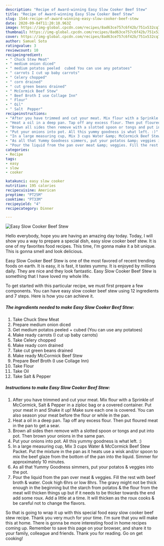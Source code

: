 ```yaml
---
description: "Recipe of Award-winning Easy Slow Cooker Beef Stew"
title: "Recipe of Award-winning Easy Slow Cooker Beef Stew"
slug: 1544-recipe-of-award-winning-easy-slow-cooker-beef-stew
date: 2020-09-04T11:20:10.963Z
image: https://img-global.cpcdn.com/recipes/8ad63ce757c6f42b/751x532cq70/easy-slow-cooker-beef-stew-recipe-main-photo.jpg
thumbnail: https://img-global.cpcdn.com/recipes/8ad63ce757c6f42b/751x532cq70/easy-slow-cooker-beef-stew-recipe-main-photo.jpg
cover: https://img-global.cpcdn.com/recipes/8ad63ce757c6f42b/751x532cq70/easy-slow-cooker-beef-stew-recipe-main-photo.jpg
author: Samuel Soto
ratingvalue: 3
reviewcount: 10
recipeingredient:
- " Chuck Stew Meat"
- " medium onion diced"
- " medium potatos peeled  cubed You can use any potatoes"
- " carrots I cut up baby carrots"
- " Celery chopped"
- " corn drained"
- " cut green beans drained"
- " McCormick Beef Stew"
- " Beef Broth I use Collage Inn"
- " Flour"
- " Oil"
- " Salt  Pepper"
recipeinstructions:
- "After you have trimmed and cut your meat. Mix flour with a Sprinkle of McCormick, Salt &amp; Pepper in a ziploc bag or a covered container. Put your meat in and Shake it up! Make sure each one is covered. You can also season your meat before the flour or while in the pan."
- "Heat a oil in a deep pan. Tap off any excess flour. Then put floured meat in the pan to get a sear."
- "Brown all sides then remove with a slotted spoon or tongs and put into pot. Then brown your onions in the same pan."
- "Put your onions into pot. All this yummy goodness is what left. :)"
- "In a large measuring cup, Mix 3 cups Water &amp; McCormick Beef Stew Packet. Put the mixture in the pan as it heats use a wisk and/or spoon to mix the beef glaze from the bottom of the pan into the liquid. Simmer for approximately 10 minutes."
- "As all that Yummy Goodness simmers, put your potatos &amp; veggies into the pot."
- "Pour the liquid from the pan over meat &amp; veggies. Fill the rest with beef broth &amp; water. Cook high 6hrs or low 8hrs. The gravy might not be thick enough in the beginning but the starch from potatos &amp; the flour from the meat will thicken things up but if it needs to be thicker towards the end add some roux. Add a little at a time. It will thicken as the roux cooks &amp; be careful not to change the flavors."
categories:
- Recipe
tags:
- easy
- slow
- cooker

katakunci: easy slow cooker 
nutrition: 195 calories
recipecuisine: American
preptime: "PT25M"
cooktime: "PT33M"
recipeyield: "4"
recipecategory: Dinner

---
```



![Easy Slow Cooker Beef Stew](https://img-global.cpcdn.com/recipes/8ad63ce757c6f42b/751x532cq70/easy-slow-cooker-beef-stew-recipe-main-photo.jpg)

Hello everybody, hope you are having an amazing day today. Today, I will show you a way to prepare a special dish, easy slow cooker beef stew. It is one of my favorites food recipes. This time, I'm gonna make it a bit unique. This is gonna smell and look delicious.



Easy Slow Cooker Beef Stew is one of the most favored of recent trending foods on earth. It is easy, it is fast, it tastes yummy. It is enjoyed by millions daily. They are nice and they look fantastic. Easy Slow Cooker Beef Stew is something that I have loved my whole life.


To get started with this particular recipe, we must first prepare a few components. You can have easy slow cooker beef stew using 12 ingredients and 7 steps. Here is how you can achieve it.

<!--inarticleads1-->

##### The ingredients needed to make Easy Slow Cooker Beef Stew:

1. Take  Chuck Stew Meat
1. Prepare  medium onion diced
1. Get  medium potatos peeled + cubed (You can use any potatoes)
1. Make ready  carrots (I cut up baby carrots)
1. Take  Celery chopped
1. Make ready  corn drained
1. Take  cut green beans drained
1. Make ready  McCormick Beef Stew
1. Prepare  Beef Broth (I use Collage Inn)
1. Take  Flour
1. Take  Oil
1. Take  Salt &amp; Pepper




<!--inarticleads2-->

##### Instructions to make Easy Slow Cooker Beef Stew:

1. After you have trimmed and cut your meat. Mix flour with a Sprinkle of McCormick, Salt &amp; Pepper in a ziploc bag or a covered container. Put your meat in and Shake it up! Make sure each one is covered. You can also season your meat before the flour or while in the pan.
1. Heat a oil in a deep pan. Tap off any excess flour. Then put floured meat in the pan to get a sear.
1. Brown all sides then remove with a slotted spoon or tongs and put into pot. Then brown your onions in the same pan.
1. Put your onions into pot. All this yummy goodness is what left. :)
1. In a large measuring cup, Mix 3 cups Water &amp; McCormick Beef Stew Packet. Put the mixture in the pan as it heats use a wisk and/or spoon to mix the beef glaze from the bottom of the pan into the liquid. Simmer for approximately 10 minutes.
1. As all that Yummy Goodness simmers, put your potatos &amp; veggies into the pot.
1. Pour the liquid from the pan over meat &amp; veggies. Fill the rest with beef broth &amp; water. Cook high 6hrs or low 8hrs. The gravy might not be thick enough in the beginning but the starch from potatos &amp; the flour from the meat will thicken things up but if it needs to be thicker towards the end add some roux. Add a little at a time. It will thicken as the roux cooks &amp; be careful not to change the flavors.




So that is going to wrap it up with this special food easy slow cooker beef stew recipe. Thank you very much for your time. I'm sure that you will make this at home. There is gonna be more interesting food in home recipes coming up. Remember to save this page on your browser, and share it to your family, colleague and friends. Thank you for reading. Go on get cooking!
